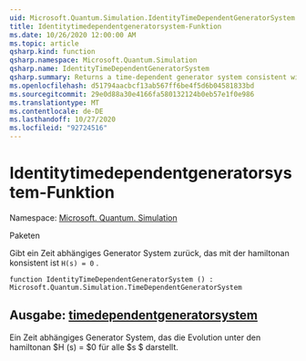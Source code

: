```yaml
---
uid: Microsoft.Quantum.Simulation.IdentityTimeDependentGeneratorSystem
title: Identitytimedependentgeneratorsystem-Funktion
ms.date: 10/26/2020 12:00:00 AM
ms.topic: article
qsharp.kind: function
qsharp.namespace: Microsoft.Quantum.Simulation
qsharp.name: IdentityTimeDependentGeneratorSystem
qsharp.summary: Returns a time-dependent generator system consistent with the Hamiltonian `H(s) = 0`.
ms.openlocfilehash: d51794aacbcf13ab567ff6be4f5d6b04581833bd
ms.sourcegitcommit: 29e0d88a30e4166fa580132124b0eb57e1f0e986
ms.translationtype: MT
ms.contentlocale: de-DE
ms.lasthandoff: 10/27/2020
ms.locfileid: "92724516"
---
```

# <a name="identitytimedependentgeneratorsystem-function"></a>Identitytimedependentgeneratorsystem-Funktion

Namespace: [Microsoft. Quantum. Simulation](xref:Microsoft.Quantum.Simulation)

Paketen [](https://nuget.org/packages/)


Gibt ein Zeit abhängiges Generator System zurück, das mit der hamiltonan konsistent ist `H(s) = 0` .

```qsharp
function IdentityTimeDependentGeneratorSystem () : Microsoft.Quantum.Simulation.TimeDependentGeneratorSystem
```


## <a name="output--timedependentgeneratorsystem"></a>Ausgabe: [timedependentgeneratorsystem](xref:Microsoft.Quantum.Simulation.TimeDependentGeneratorSystem)

Ein Zeit abhängiges Generator System, das die Evolution unter den hamiltonan $H (s) = $0 für alle $s $ darstellt.